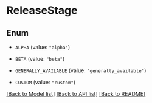 # ReleaseStage

## Enum


* `ALPHA` (value: `"alpha"`)

* `BETA` (value: `"beta"`)

* `GENERALLY_AVAILABLE` (value: `"generally_available"`)

* `CUSTOM` (value: `"custom"`)


[[Back to Model list]](../README.md#documentation-for-models) [[Back to API list]](../README.md#documentation-for-api-endpoints) [[Back to README]](../README.md)


